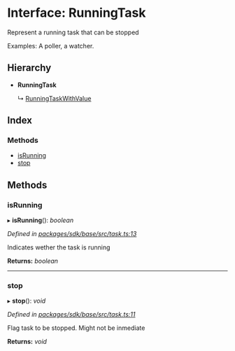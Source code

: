 # Interface: RunningTask

Represent a running task that can be stopped

Examples: A poller, a watcher.

## Hierarchy

* **RunningTask**

  ↳ [RunningTaskWithValue](_task_.runningtaskwithvalue.md)

## Index

### Methods

* [isRunning](_task_.runningtask.md#isrunning)
* [stop](_task_.runningtask.md#stop)

## Methods

###  isRunning

▸ **isRunning**(): *boolean*

*Defined in [packages/sdk/base/src/task.ts:13](https://github.com/celo-org/celo-monorepo/blob/master/packages/sdk/base/src/task.ts#L13)*

Indicates wether the task is running

**Returns:** *boolean*

___

###  stop

▸ **stop**(): *void*

*Defined in [packages/sdk/base/src/task.ts:11](https://github.com/celo-org/celo-monorepo/blob/master/packages/sdk/base/src/task.ts#L11)*

Flag task to be stopped. Might not be inmediate

**Returns:** *void*

